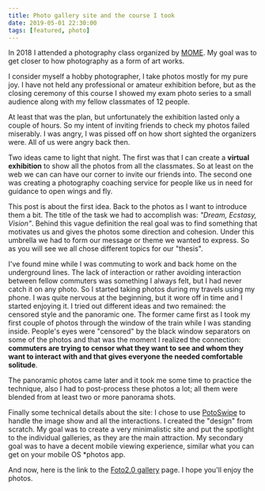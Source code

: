 ```yaml
---
title: Photo gallery site and the course I took
date: 2019-05-01 22:30:00
tags: [featured, photo]
---
```


In 2018 I attended a photography class organized by [MOME](http://open.mome.hu).
My goal was to get closer to how photography as a form of art works.

I consider myself a hobby photographer, I take photos mostly for my pure joy.
I have not held any professional or amateur exhibition before, but as the closing ceremony of this course I showed my exam photo series to a small audience along with my fellow classmates of 12 people.

At least that was the plan, but unfortunately the exhibition lasted only a couple of hours. So my intent of inviting friends to check my photos failed miserably. I was angry, I was pissed off on how short sighted the organizers were. All of us were angry back then.

Two ideas came to light that night. The first was that I can create a **virtual exhibition** to show all the photos from all the classmates. So at least on the web we can can have our corner to invite our friends into.
The second one was creating a photography coaching service for people like us in need for guidance to open wings and fly.

This post is about the first idea. Back to the photos as I want to introduce them a bit. The title of the task we had to accomplish was: *"Dream, Ecstasy, Vision"*. Behind this vague definition the real goal was to find something that motivates us and gives the photos some direction and cohesion. Under this umbrella we had to form our message or theme we wanted to express. So as you will see we all chose different topics for our "thesis".

I've found mine while I was commuting to work and back home on the underground lines. The lack of interaction or rather avoiding interaction between fellow commuters was something I always felt, but I had never catch it on any photo. So I started taking photos during my travels using my phone. I was quite nervous at the beginning, but it wore off in time and I started enjoying it. I tried out different ideas and two remained: the censored style and the panoramic one. The former came first as I took my first couple of photos through the window of the train while I was standing inside. People's eyes were "censored" by the black window separators on some of the photos and that was the moment I realized the connection: **commuters are trying to censor what they want to see and whom they want to interact with and that gives everyone the needed comfortable solitude**.

The panoramic photos came later and it took me some time to practice the technique, also I had to post-process these photos a lot; all them were blended from at least two or more panorama shots.

Finally some technical details about the site: I chose to use [PotoSwipe](https://photoswipe.com) to handle the image show and all the interactions. I created the "design" from scratch. My goal was to create a very minimalistic site and put the spotlight to the individual galleries, as they are the main attraction. My secondary goal was to have a decent mobile viewing experience, similar what you can get on your mobile OS \*photos app.

And now, here is the link to the [Foto2.0 gallery](http://köles.hu/foto2.0/) page. I hope you'll enjoy the photos.
